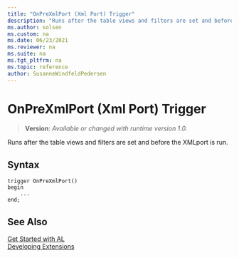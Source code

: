 ```yaml
---
title: "OnPreXmlPort (Xml Port) Trigger"
description: "Runs after the table views and filters are set and before the XMLport is run."
ms.author: solsen
ms.custom: na
ms.date: 06/23/2021
ms.reviewer: na
ms.suite: na
ms.tgt_pltfrm: na
ms.topic: reference
author: SusanneWindfeldPedersen
---
```

[//]: # (START>DO_NOT_EDIT)
[//]: # (IMPORTANT:Do not edit any of the content between here and the END>DO_NOT_EDIT.)
[//]: # (Any modifications should be made in the .xml files in the ModernDev repo.)

# OnPreXmlPort (Xml Port) Trigger
> **Version**: _Available or changed with runtime version 1.0._

Runs after the table views and filters are set and before the XMLport is run.


## Syntax
```AL
trigger OnPreXmlPort()
begin
    ...
end;
```



[//]: # (IMPORTANT: END>DO_NOT_EDIT)
## See Also  
[Get Started with AL](../../devenv-get-started.md)  
[Developing Extensions](../../devenv-dev-overview.md)  
